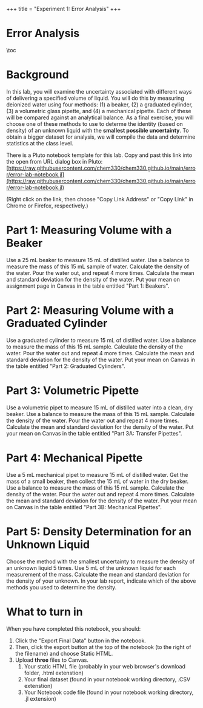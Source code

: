 +++
title = "Experiment 1: Error Analysis"
+++

Error Analysis
=========================

\toc

# Background

In this lab, you will examine the uncertainty associated with different ways of delivering a specified volume of liquid.  You will do this by measuring deionized water using four methods: (1) a beaker, (2) a graduated cylinder, (3) a volumetric glass pipette, and (4) a mechanical pipette. Each of these will be compared against an analytical balance.  As a final exercise, you will choose one of these methods to use to determe the identity (based on density) of an unknown liquid with the **smallest possible uncertainty**.  To obtain a bigger dataset for analysis, we will compile the data and determine statistics at the class level.

There is a Pluto notebook template for this lab.  Copy and past this link into the open from URL dialog box in Pluto: [https://raw.githubusercontent.com/chem330/chem330.github.io/main/error/error-lab-notebook.jl](https://raw.githubusercontent.com/chem330/chem330.github.io/main/error/error-lab-notebook.jl)

(Right click on the link, then choose "Copy Link Address" or "Copy Link" in Chrome or Firefox, respectively.)

# Part 1: Measuring Volume with a Beaker

Use a 25 mL beaker to measure 15 mL of distilled water.  Use a balance to measure the mass of this 15 mL sample of water.  Calculate the density of the water.  Pour the water out, and repeat 4 more times.  Calculate the mean and standard deviation for the density of the water.  Put your mean on assignment page in Canvas in the table entitled "Part 1: Beakers".

# Part 2: Measuring Volume with a Graduated Cylinder

Use a graduated cylinder to measure 15 mL of distilled water.  Use a balance to measure the mass of this 15 mL sample.  Calculate the density of the water.  Pour the water out and repeat 4 more times.  Calculate the mean and standard deviation for the density of the water.  Put your mean on Canvas in the table entitled "Part 2: Graduated Cylinders".

# Part 3: Volumetric Pipette

Use a volumetric pipet to measure 15 mL of distilled water into a clean, dry beaker.  Use a balance to measure the mass of this 15 mL sample.  Calculate the density of the water.  Pour the water out and repeat 4 more times.  Calculate the mean and standard deviation for the density of the water.  Put your mean on Canvas in the table entitled "Part 3A: Transfer Pipettes".

# Part 4: Mechanical Pipette

Use a 5 mL mechanical pipet to measure 15 mL of distilled water.  Get the mass of a small beaker, then collect the 15 mL of water in the dry beaker.  Use a balance to measure the mass of this 15 mL sample.  Calculate the density of the water.  Pour the water out and repeat 4 more times.  Calculate the mean and standard deviation for the density of the water.  Put your mean on Canvas in the table entitled "Part 3B: Mechanical Pipettes".

# Part 5: Density Determination for an Unknown Liquid

Choose the method with the smallest uncertainty to measure the density of an unknown liquid 5 times.  Use 5 mL of the unknown liquid for each measurement of the mass.  Calculate the mean and standard deviation for the density of your unknown.  In your lab report, indicate which of the above methods you used to determine the density.

# What to turn in

When you have completed this notebook, you should:

1. Click the "Export Final Data" button in the notebook.
2. Then, click the export button at the top of the notebook (to the right of the filename) and choose Static HTML.
3. Upload **three** files to Canvas.
   1. Your static HTML file (probably in your web browser's download folder, .html extenstion)	
   2. Your final dataset (found in your notebook working directory, .CSV extenstion)
   3. Your Notebook code file (found in your notebook working directory, .jl extension)
